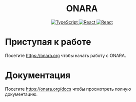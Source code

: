 <h1 align="center">ONARA</h1>
<div id="badges" align="center">
    <a href="https://www.typescriptlang.org">
        <img src="https://img.shields.io/badge/TypeScript-007ACC?style=for-the-badge&logo=typescript&logoColor=white" alt="TypeScript"/>
    </a>
    <a href="https://nextjs.org/">
        <img src="https://img.shields.io/badge/Nextjs-000?style=for-the-badge&logo=next.js&logoColor=white" alt="React"/>
    </a>
    <a href="https://nextjs.org/">
        <img src="https://img.shields.io/badge/MIT-02598c?style=for-the-badge" alt="React"/>
    </a>
    
  <h1 align="left">Приступая к работе</h1>
  <p align="left">Посетите <a href="https://onara.org">https://onara.org</a> чтобы начать работу с ONARA.</p>
  <h1 align="left">Документация</h1>
  <p align="left">Посетите <a href="https://onara.org/docs">https://onara.org/docs</a> чтобы просмотреть полную документацию.</p>
</div>
